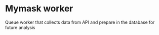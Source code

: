 # Mymask worker

Queue worker that collects data from API and prepare in the database for future analysis